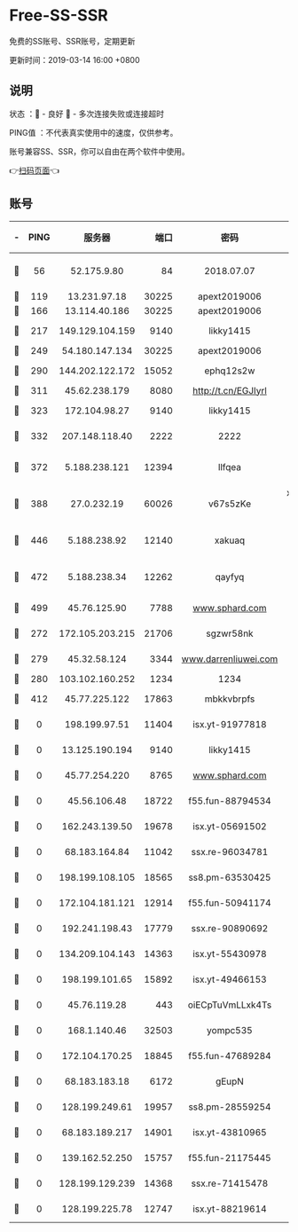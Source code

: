 # Free-SS-SSR

免费的SS账号、SSR账号，定期更新

更新时间：2019-03-14 16:00 +0800

## 说明

状态     ：🙂 - 良好 🙁 - 多次连接失败或连接超时

PING值   ：不代表真实使用中的速度，仅供参考。

账号兼容SS、SSR，你可以自由在两个软件中使用。

👉[扫码页面](https://liesauer.github.io/Free-SS-SSR/)👈

## 账号

|-|PING|服务器|端口|密码|加密方式|区域|
|:----:|:----:|:-----:|-----:|:----:|:----:|:----:|
|🙂|56|52.175.9.80|84|2018.07.07|chacha20-ietf-poly1305|HK|
|🙂|119|13.231.97.18|30225|apext2019006|chacha20|JP|
|🙂|166|13.114.40.186|30225|apext2019006|chacha20|JP|
|🙂|217|149.129.104.159|9140|likky1415|aes-256-cfb|HK|
|🙂|249|54.180.147.134|30225|apext2019006|chacha20|KR|
|🙂|290|144.202.122.172|15052|ephq12s2w|aes-256-cfb|US|
|🙂|311|45.62.238.179|8080|http://t.cn/EGJIyrl|rc4-md5|CA|
|🙂|323|172.104.98.27|9140|likky1415|aes-256-cfb|JP|
|🙂|332|207.148.118.40|2222|2222|aes-256-cfb|SG|
|🙂|372|5.188.238.121|12394|llfqea|chacha20-ietf-poly1305|BR|
|🙂|388|27.0.232.19|60026|v67s5zKe|xchacha20-ietf-poly1305|HK|
|🙂|446|5.188.238.92|12140|xakuaq|chacha20-ietf-poly1305|BR|
|🙂|472|5.188.238.34|12262|qayfyq|chacha20-ietf-poly1305|BR|
|🙂|499|45.76.125.90|7788|www.sphard.com|aes-256-cfb|AU|
|🙂|272|172.105.203.215|21706|sgzwr58nk|aes-256-cfb|JP|
|🙂|279|45.32.58.124|3344|www.darrenliuwei.com|aes-256-cfb|JP|
|🙂|280|103.102.160.252|1234|1234|rc4-md5|JP|
|🙂|412|45.77.225.122|17863|mbkkvbrpfs|aes-256-cfb|GB|
|🙁|0|198.199.97.51|11404|isx.yt-91977818|aes-256-cfb|US|
|🙁|0|13.125.190.194|9140|likky1415|aes-256-cfb|KR|
|🙁|0|45.77.254.220|8765|www.sphard.com|aes-256-cfb|SG|
|🙁|0|45.56.106.48|18722|f55.fun-88794534|aes-256-cfb|US|
|🙁|0|162.243.139.50|19678|isx.yt-05691502|aes-256-cfb|US|
|🙁|0|68.183.164.84|11042|ssx.re-96034781|aes-256-cfb|US|
|🙁|0|198.199.108.105|18565|ss8.pm-63530425|aes-256-cfb|US|
|🙁|0|172.104.181.121|12914|f55.fun-50941174|aes-256-cfb|SG|
|🙁|0|192.241.198.43|17779|ssx.re-90890692|aes-256-cfb|US|
|🙁|0|134.209.104.143|14363|isx.yt-55430978|aes-256-cfb|SG|
|🙁|0|198.199.101.65|15892|isx.yt-49466153|aes-256-cfb|US|
|🙁|0|45.76.119.28|443|oiECpTuVmLLxk4Ts|aes-256-cfb|AU|
|🙁|0|168.1.140.46|32503|yompc535|aes-256-cfb|AU|
|🙁|0|172.104.170.25|18845|f55.fun-47689284|aes-256-cfb|SG|
|🙁|0|68.183.183.18|6172|gEupN|aes-256-cfb|SG|
|🙁|0|128.199.249.61|19957|ss8.pm-28559254|aes-256-cfb|SG|
|🙁|0|68.183.189.217|14901|isx.yt-43810965|aes-256-cfb|SG|
|🙁|0|139.162.52.250|15757|f55.fun-21175445|aes-256-cfb|SG|
|🙁|0|128.199.129.239|14368|ssx.re-71415478|aes-256-cfb|SG|
|🙁|0|128.199.225.78|12747|isx.yt-88219614|aes-256-cfb|SG|
